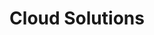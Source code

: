 ---
layout: solution
title: Cloud Solutions
permalink: /solutions/technology-consulting/cloud-solutions
description: Unlock Your Business's Full Potential with AxOps&#8482; Cloud Solutions
og_image_url: https://this-is-an-og-image-url.com/image.png
---